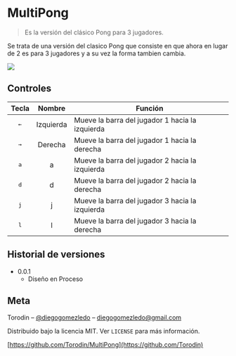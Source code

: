 # MultiPong
> Es la versión del clásico Pong para 3 jugadores.

Se trata de una versión del clasico Pong que consiste en que ahora en lugar de 2 es para 3 jugadores y a su vez la forma tambien cambia.

![](../header.png)

## Controles

| Tecla | Nombre | Función|
|:----:|:---:|---|
| <kbd>←</kbd> | Izquierda | Mueve la barra del jugador 1 hacia la izquierda |
| <kbd>→</kbd> | Derecha | Mueve la barra del jugador 1 hacia la derecha |
| <kbd>a</kbd> | a | Mueve la barra del jugador 2 hacia la izquierda |
| <kbd>d</kbd> | d | Mueve la barra del jugador 2 hacia la derecha |
| <kbd>j</kbd> | j | Mueve la barra del jugador 3 hacia la izquierda|
| <kbd>l</kbd> | l | Mueve la barra del jugador 3 hacia la derecha|

## Historial de versiones

* 0.0.1
    * Diseño en Proceso

## Meta

Torodin – [@diegogomezledo](https://twitter.com/diegogomezledo) – diegogomezledo@gmail.com

Distribuido bajo la licencia MIT. Ver ``LICENSE`` para más información.

[https://github.com/Torodin/MultiPong](https://github.com/Torodin)

[npm-image]: https://img.shields.io/npm/v/datadog-metrics.svg?style=flat-square
[npm-url]: https://npmjs.org/package/datadog-metrics
[npm-downloads]: https://img.shields.io/npm/dm/datadog-metrics.svg?style=flat-square
[travis-image]: https://img.shields.io/travis/dbader/node-datadog-metrics/master.svg?style=flat-square
[travis-url]: https://travis-ci.org/dbader/node-datadog-metrics
